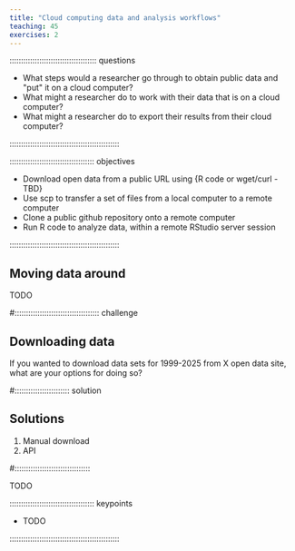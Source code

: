 ```yaml
---
title: "Cloud computing data and analysis workflows"
teaching: 45
exercises: 2
---
```


:::::::::::::::::::::::::::::::::::::: questions 

- What steps would a researcher go through to obtain public data and "put" it on a cloud computer?
- What might a researcher do to work with their data that is on a cloud computer?
- What might a researcher do to export their results from their cloud computer?

::::::::::::::::::::::::::::::::::::::::::::::::

::::::::::::::::::::::::::::::::::::: objectives

- Download open data from a public URL using {R code or wget/curl - TBD}
- Use scp to transfer a set of files from a local computer to a remote computer
- Clone a public github repository onto a remote computer
- Run R code to analyze data, within a remote RStudio server session

::::::::::::::::::::::::::::::::::::::::::::::::

## Moving data around

TODO

#::::::::::::::::::::::::::::::::::::: challenge 

## Downloading data

If you wanted to download data sets for 1999-2025 from X open data site, what are your options for doing so?

#:::::::::::::::::::::::: solution 

## Solutions

1. Manual download  
2. API

#:::::::::::::::::::::::::::::::::

TODO 

::::::::::::::::::::::::::::::::::::: keypoints 

- TODO

::::::::::::::::::::::::::::::::::::::::::::::::
